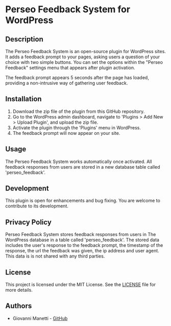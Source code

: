 # Perseo Feedback System for WordPress

## Description

The Perseo Feedback System is an open-source plugin for WordPress sites. It adds a feedback prompt to your pages, asking users a question of your choice with two simple buttons. 
You can set the options within the "Perseo Feedback" settings menu that appears after plugin activation.

The feedback prompt appears 5 seconds after the page has loaded, providing a non-intrusive way of gathering user feedback.

## Installation

1. Download the zip file of the plugin from this GitHub repository.
2. Go to the WordPress admin dashboard, navigate to 'Plugins > Add New > Upload Plugin', and upload the zip file.
3. Activate the plugin through the 'Plugins' menu in WordPress.
4. The feedback prompt will now appear on your site.

## Usage

The Perseo Feedback System works automatically once activated. All feedback responses from users are stored in a new database table called 'perseo_feedback'.

## Development

This plugin is open for enhancements and bug fixing. You are welcome to contribute to its development.

## Privacy Policy

Perseo Feedback System stores feedback responses from users in The WordPress database in a table called 'perseo_feedback'. The stored data includes the user's response to the feedback prompt, the timestamp of the response, the url the feedback was given, the ip address and user agent. This data is is not shared with any third parties.

## License

This project is licensed under the MIT License. See the [LICENSE](LICENSE) file for more details.

## Authors

- Giovanni Manetti - [GitHub](https://github.com/giovannimanetti11)

